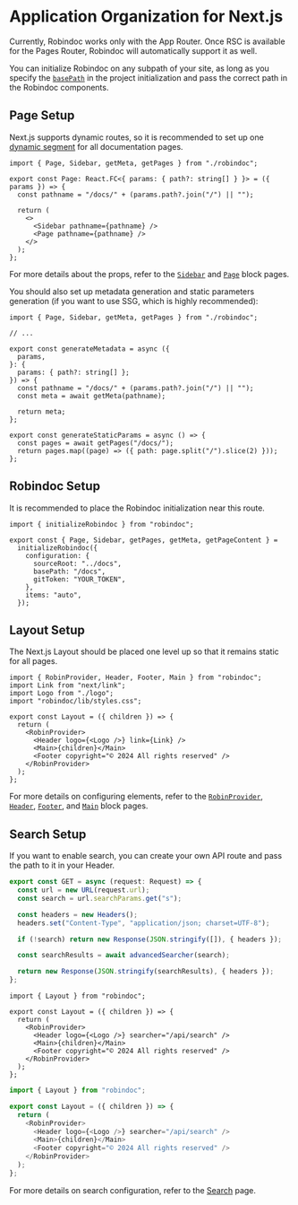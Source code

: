 # Application Organization for Next.js

Currently, Robindoc works only with the App Router. Once RSC is available for the Pages Router, Robindoc will automatically support it as well.

You can initialize Robindoc on any subpath of your site, as long as you specify the [`basePath`](../../structure/configuration.md) in the project initialization and pass the correct path in the Robindoc components.

## Page Setup

Next.js supports dynamic routes, so it is recommended to set up one [dynamic segment](https://nextjs.org/docs/app/building-your-application/routing/dynamic-routes#optional-catch-all-segments) for all documentation pages.

```tsx filename="app/docs/[[...path]]/page.tsx"
import { Page, Sidebar, getMeta, getPages } from "./robindoc";

export const Page: React.FC<{ params: { path?: string[] } }> = ({ params }) => {
  const pathname = "/docs/" + (params.path?.join("/") || "");

  return (
    <>
      <Sidebar pathname={pathname} />
      <Page pathname={pathname} />
    </>
  );
};
```

For more details about the props, refer to the [`Sidebar`](../../customization/elements/sidebar.md) and [`Page`](../../customization/elements/page.md) block pages.

You should also set up metadata generation and static parameters generation (if you want to use SSG, which is highly recommended):

```tsx
import { Page, Sidebar, getMeta, getPages } from "./robindoc";

// ...

export const generateMetadata = async ({
  params,
}: {
  params: { path?: string[] };
}) => {
  const pathname = "/docs/" + (params.path?.join("/") || "");
  const meta = await getMeta(pathname);

  return meta;
};

export const generateStaticParams = async () => {
  const pages = await getPages("/docs/");
  return pages.map((page) => ({ path: page.split("/").slice(2) }));
};
```

## Robindoc Setup

It is recommended to place the Robindoc initialization near this route.

```tsx filename="app/docs/robindoc.ts"
import { initializeRobindoc } from "robindoc";

export const { Page, Sidebar, getPages, getMeta, getPageContent } =
  initializeRobindoc({
    configuration: {
      sourceRoot: "../docs",
      basePath: "/docs",
      gitToken: "YOUR_TOKEN",
    },
    items: "auto",
  });
```

## Layout Setup

The Next.js Layout should be placed one level up so that it remains static for all pages.

```tsx filename="app/docs/layout.tsx"
import { RobinProvider, Header, Footer, Main } from "robindoc";
import Link from "next/link";
import Logo from "./logo";
import "robindoc/lib/styles.css";

export const Layout = ({ children }) => {
  return (
    <RobinProvider>
      <Header logo={<Logo />} link={Link} />
      <Main>{children}</Main>
      <Footer copyright="© 2024 All rights reserved" />
    </RobinProvider>
  );
};
```

For more details on configuring elements, refer to the [`RobinProvider`](../../customization/elements/robin-provider.md), [`Header`](../../customization/elements/header.md), [`Footer`](../../customization/elements/footer.md), and [`Main`](../../customization/elements/main.md) block pages.

## Search Setup

If you want to enable search, you can create your own API route and pass the path to it in your Header.

```ts filename="app/api/search/route.ts"
export const GET = async (request: Request) => {
  const url = new URL(request.url);
  const search = url.searchParams.get("s");

  const headers = new Headers();
  headers.set("Content-Type", "application/json; charset=UTF-8");

  if (!search) return new Response(JSON.stringify([]), { headers });

  const searchResults = await advancedSearcher(search);

  return new Response(JSON.stringify(searchResults), { headers });
};
```

```tsx switcher filename="app/docs/layout.tsx" tab="TypeScript"
import { Layout } from "robindoc";

export const Layout = ({ children }) => {
  return (
    <RobinProvider>
      <Header logo={<Logo />} searcher="/api/search" />
      <Main>{children}</Main>
      <Footer copyright="© 2024 All rights reserved" />
    </RobinProvider>
  );
};
```

```js switcher filename="app/docs/layout.js" tab="JavaScript"
import { Layout } from "robindoc";

export const Layout = ({ children }) => {
  return (
    <RobinProvider>
      <Header logo={<Logo />} searcher="/api/search" />
      <Main>{children}</Main>
      <Footer copyright="© 2024 All rights reserved" />
    </RobinProvider>
  );
};
```

For more details on search configuration, refer to the [Search](../../customization/search.md) page.
